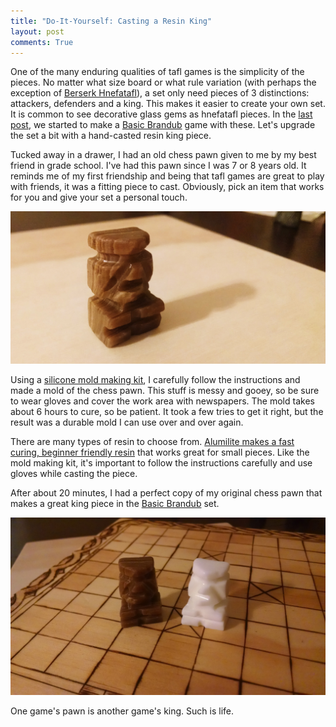 ```yaml
---
title: "Do-It-Yourself: Casting a Resin King"
layout: post
comments: True
---
```


One of the many enduring qualities of tafl games is the simplicity of the pieces.   No matter what size board or what rule variation (with perhaps the exception of [Berserk Hnefatafl](http://aagenielsen.dk/berserk_rules.php)), a set only need pieces of 3 distinctions: attackers, defenders and a king.  This makes it easier to create your own set.  It is common to see decorative glass gems as hnefatafl pieces.  In the [last post](http://www.richgames.xyz/2016/10/24/diy-brandub/), we started to make a [Basic Brandub](http://www.richgames.xyz/2016/09/18/basic-brandub/) game with these.  Let's upgrade the set a bit with a hand-casted resin king piece. 

Tucked away in a drawer, I had an old chess pawn given to me by my best friend in grade school.  I've had this pawn since I was 7 or 8 years old.  It reminds me of my first friendship and being that tafl games are great to play with friends, it was a fitting piece to cast.  Obviously, pick an item that works for you and give your set a personal touch.

![Chess Pawn](/assets/chess-pawn.jpg)

Using a [silicone mold making kit](https://www.smooth-on.com/products/oomoo-30/), I carefully follow the instructions and made a mold of the chess pawn.  This stuff is messy and gooey, so be sure to wear gloves and cover the work area with newspapers.  The mold takes about 6 hours to cure, so be patient.  It took a few tries to get it right, but the result was a durable mold I can use over and over again.

There are many types of resin to choose from.  [Alumilite makes a fast curing, beginner friendly resin](http://www.alumilite.com/store/p/934-Alumilite-White-Amazing-Casting-Resin.aspx) that works great for small pieces.  Like the mold making kit, it's important to follow the instructions carefully and use gloves while casting the piece.

After about 20 minutes, I had a perfect copy of my original chess pawn that makes a great king piece in the [Basic Brandub](/2016/09/18/basic-brandub/) set. 

![Chess Pawn Cast](/assets/chess-pawn-cast.jpg)

One game's pawn is another game's king. Such is life.

